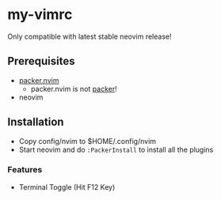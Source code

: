 # my-vimrc

Only compatible with latest stable neovim release!

## Prerequisites

- [packer.nvim](https://github.com/wbthomason/packer.nvim)
  - packer.nvim is not [packer](https://www.packer.io/)!
- neovim


## Installation

- Copy config/nvim to $HOME/.config/nvim
- Start neovim and do `:PackerInstall` to install all the plugins

### Features

- Terminal Toggle (Hit F12 Key)
